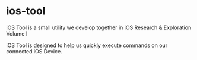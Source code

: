 # ios-tool

 iOS Tool is a small utility we develop together in iOS Research & Exploration Volume I

iOS Tool is designed to help us quickly execute commands on our connected iOS Device.